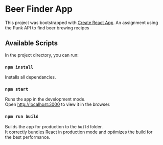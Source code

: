 # Beer Finder App

This project was bootstrapped with [Create React App](https://github.com/facebook/create-react-app).
An assignment using the Punk API to find beer brewing recipes

## Available Scripts

In the project directory, you can run:

### `npm install`

Installs all dependancies.

### `npm start`

Runs the app in the development mode.\
Open [http://localhost:3000](http://localhost:3000) to view it in the browser.

### `npm run build`

Builds the app for production to the `build` folder.\
It correctly bundles React in production mode and optimizes the build for the best performance.
